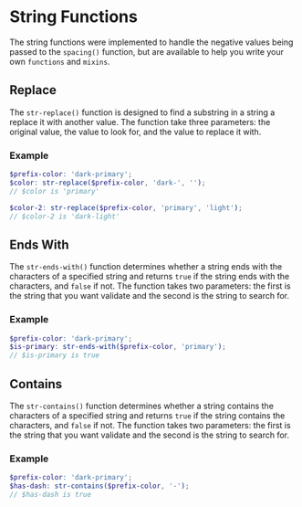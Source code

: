 # String Functions

The string functions were implemented to handle the negative values being passed to the `spacing()` function, but are available to help you write your own `functions` and `mixins`.

## Replace

The `str-replace()` function is designed to find a substring in a string a replace it with another value. The function take three parameters: the original value, the value to look for, and the value to replace it with.

### Example

```scss
$prefix-color: 'dark-primary';
$color: str-replace($prefix-color, 'dark-', '');
// $color is 'primary'

$color-2: str-replace($prefix-color, 'primary', 'light');
// $color-2 is 'dark-light'
```

## Ends With

The `str-ends-with()` function determines whether a string ends with the characters of a specified string and returns `true` if the string ends with the characters, and `false` if not. The function takes two parameters: the first is the string that you want validate and the second is the string to search for.

### Example

```scss
$prefix-color: 'dark-primary';
$is-primary: str-ends-with($prefix-color, 'primary');
// $is-primary is true
```

## Contains

The `str-contains()` function determines whether a string contains the characters of a specified string and returns `true` if the string contains the characters, and `false` if not. The function takes two parameters: the first is the string that you want validate and the second is the string to search for.

### Example

```scss
$prefix-color: 'dark-primary';
$has-dash: str-contains($prefix-color, '-');
// $has-dash is true
```
